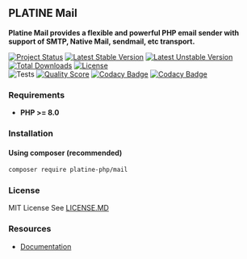 ## PLATINE Mail
**Platine Mail provides a flexible and powerful PHP email sender with support of SMTP, Native Mail, sendmail, etc transport.**

[![Project Status](http://opensource.box.com/badges/active.svg)](http://opensource.box.com/badges)
[![Latest Stable Version](https://poser.pugx.org/platine-php/mail/v)](https://packagist.org/packages/platine-php/mail)
[![Latest Unstable Version](https://poser.pugx.org/platine-php/mail/v/unstable)](https://packagist.org/packages/platine-php/mail)
[![Total Downloads](https://poser.pugx.org/platine-php/mail/downloads)](https://packagist.org/packages/platine-php/mail)
[![License](https://poser.pugx.org/platine-php/mail/license)](https://packagist.org/packages/platine-php/mail)  
![Tests](https://github.com/platine-php/mail/actions/workflows/ci.yml/badge.svg)
[![Quality Score](https://img.shields.io/scrutinizer/g/platine-php/mail.svg?style=flat-square)](https://scrutinizer-ci.com/g/platine-php/mail)
[![Codacy Badge](https://app.codacy.com/project/badge/Grade/77fcc5733a9f4f8d844bf43a09112387)](https://app.codacy.com/gh/platine-php/mail/dashboard?utm_source=gh&utm_medium=referral&utm_content=&utm_campaign=Badge_grade)
[![Codacy Badge](https://app.codacy.com/project/badge/Coverage/77fcc5733a9f4f8d844bf43a09112387)](https://app.codacy.com/gh/platine-php/mail/dashboard?utm_source=gh&utm_medium=referral&utm_content=&utm_campaign=Badge_coverage)

### Requirements 
- **PHP >= 8.0** 

### Installation
#### Using composer (recommended)
```bash
composer require platine-php/mail
```

### License
MIT License See [LICENSE.MD](LICENSE.MD)

### Resources
- [Documentation](https://docs.platine-php.com/packages/mail)